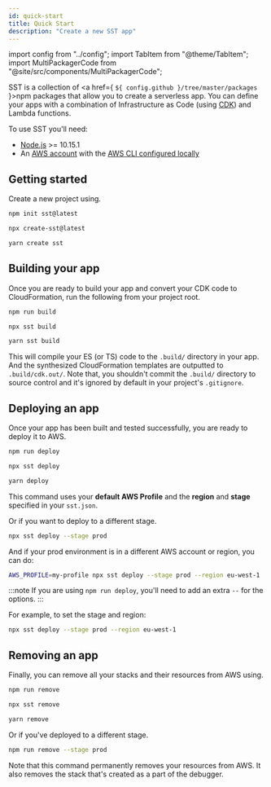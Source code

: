 ```yaml
---
id: quick-start
title: Quick Start
description: "Create a new SST app"
---
```


import config from "../config";
import TabItem from "@theme/TabItem";
import MultiPackagerCode from "@site/src/components/MultiPackagerCode";

SST is a collection of <a href={ `${ config.github }/tree/master/packages` }>npm packages</a> that allow you to create a serverless app. You can define your apps with a combination of Infrastructure as Code (using [CDK](https://aws.amazon.com/cdk/)) and Lambda functions.

To use SST you'll need:

- [Node.js](https://nodejs.org/en/download/) >= 10.15.1
- An [AWS account](https://serverless-stack.com/chapters/create-an-aws-account.html) with the [AWS CLI configured locally](https://serverless-stack.com/chapters/configure-the-aws-cli.html)

## Getting started

Create a new project using.

<MultiPackagerCode>
<TabItem value="npm">

```bash
npm init sst@latest
```

</TabItem>
<TabItem value="npx">

```bash
npx create-sst@latest
```

</TabItem>
<TabItem value="yarn">

```bash
yarn create sst
```

</TabItem>
</MultiPackagerCode>

## Building your app

Once you are ready to build your app and convert your CDK code to CloudFormation, run the following from your project root.

<MultiPackagerCode>
<TabItem value="npm">

```bash
npm run build
```

</TabItem>
<TabItem value="npx">

```bash
npx sst build
```

</TabItem>
<TabItem value="yarn">

```bash
yarn sst build
```

</TabItem>
</MultiPackagerCode>

This will compile your ES (or TS) code to the `.build/` directory in your app. And the synthesized CloudFormation templates are outputted to `.build/cdk.out/`. Note that, you shouldn't commit the `.build/` directory to source control and it's ignored by default in your project's `.gitignore`.

## Deploying an app

Once your app has been built and tested successfully, you are ready to deploy it to AWS.

<MultiPackagerCode>
<TabItem value="npm">

```bash
npm run deploy
```

</TabItem>
<TabItem value="npx">

```bash
npx sst deploy
```

</TabItem>
<TabItem value="yarn">

```bash
yarn deploy
```

</TabItem>
</MultiPackagerCode>

This command uses your **default AWS Profile** and the **region** and **stage** specified in your `sst.json`.

Or if you want to deploy to a different stage.

```bash
npx sst deploy --stage prod
```

And if your prod environment is in a different AWS account or region, you can do:

```bash
AWS_PROFILE=my-profile npx sst deploy --stage prod --region eu-west-1
```

:::note
If you are using `npm run deploy`, you'll need to add an extra `--` for the options.
:::

For example, to set the stage and region:

```bash
npx sst deploy --stage prod --region eu-west-1
```

## Removing an app

Finally, you can remove all your stacks and their resources from AWS using.

<MultiPackagerCode>
<TabItem value="npm">

```bash
npm run remove
```

</TabItem>
<TabItem value="npx">

```bash
npx sst remove
```

</TabItem>
<TabItem value="yarn">

```bash
yarn remove
```

</TabItem>
</MultiPackagerCode>

Or if you've deployed to a different stage.

```bash
npm run remove --stage prod
```

Note that this command permanently removes your resources from AWS. It also removes the stack that's created as a part of the debugger.
